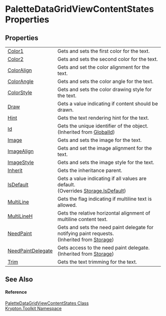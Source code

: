 # PaletteDataGridViewContentStates Properties




## Properties
<table>
<tr>
<td><a href="bd456ef6-bdf8-a8b1-7a0c-36cdb9627a8c.md">Color1</a></td>
<td>Gets and sets the first color for the text.</td></tr>
<tr>
<td><a href="23cc3416-b830-e815-5836-a0ecb5be07ac.md">Color2</a></td>
<td>Gets and sets the second color for the text.</td></tr>
<tr>
<td><a href="5a04a988-4917-01b6-7d15-e86eb061dbd4.md">ColorAlign</a></td>
<td>Gets and set the color alignment for the text.</td></tr>
<tr>
<td><a href="d51a2187-9cf7-5c17-92ba-56eeac7c6344.md">ColorAngle</a></td>
<td>Gets and sets the color angle for the text.</td></tr>
<tr>
<td><a href="4417f073-f05a-e133-27f8-bae24ca97a6f.md">ColorStyle</a></td>
<td>Gets and sets the color drawing style for the text.</td></tr>
<tr>
<td><a href="e12eb908-64d7-0f40-16bf-b76f22fc7a23.md">Draw</a></td>
<td>Gets a value indicating if content should be drawn.</td></tr>
<tr>
<td><a href="2eb8b876-2a45-4dbc-3dca-6bdcb58d15e6.md">Hint</a></td>
<td>Gets the text rendering hint for the text.</td></tr>
<tr>
<td><a href="71a6846f-bfb6-fb58-b361-6b43ae0583a8.md">Id</a></td>
<td>Gets the unique identifier of the object.<br />(Inherited from <a href="9ef2ca3a-e03e-8927-105a-2f9a6fbdf849.md">GlobalId</a>)</td></tr>
<tr>
<td><a href="7a147a0a-15f5-eb06-b161-b4df8b52521d.md">Image</a></td>
<td>Gets and sets the image for the text.</td></tr>
<tr>
<td><a href="3da0da0d-ef06-f6d4-e59c-be0277e6eb57.md">ImageAlign</a></td>
<td>Gets and set the image alignment for the text.</td></tr>
<tr>
<td><a href="237152db-3531-b418-cd4a-956c1d83aca3.md">ImageStyle</a></td>
<td>Gets and sets the image style for the text.</td></tr>
<tr>
<td><a href="7cdd718d-8982-ca87-95c4-9db1dc61b7ad.md">Inherit</a></td>
<td>Gets the inheritance parent.</td></tr>
<tr>
<td><a href="0ab4acbd-0145-e0df-a290-c8c38da9f5cf.md">IsDefault</a></td>
<td>Gets a value indicating if all values are default.<br />(Overrides <a href="bbc0e831-9474-3bce-65dc-0625d793d8c1.md">Storage.IsDefault</a>)</td></tr>
<tr>
<td><a href="fe894dae-f19d-55cc-0d3b-f7abdcdb6fcb.md">MultiLine</a></td>
<td>Gets the flag indicating if multiline text is allowed.</td></tr>
<tr>
<td><a href="b5697039-725a-85c5-cd38-ce50b68c32ac.md">MultiLineH</a></td>
<td>Gets the relative horizontal alignment of multiline content text.</td></tr>
<tr>
<td><a href="097a0f47-e60c-4bf7-802c-8391c6d8feff.md">NeedPaint</a></td>
<td>Gets and sets the need paint delegate for notifying paint requests.<br />(Inherited from <a href="8406cf55-79a3-e579-4094-be084e489431.md">Storage</a>)</td></tr>
<tr>
<td><a href="879ca7f2-32c5-8581-44f2-c7aee6491db2.md">NeedPaintDelegate</a></td>
<td>Gets access to the need paint delegate.<br />(Inherited from <a href="8406cf55-79a3-e579-4094-be084e489431.md">Storage</a>)</td></tr>
<tr>
<td><a href="fadff836-cc2a-971a-f8f3-5b4c6a244b5d.md">Trim</a></td>
<td>Gets the text trimming for the text.</td></tr>
</table>

## See Also


#### Reference
<a href="e5eaafdd-41b7-c554-ccf2-9bf1f03a4f16.md">PaletteDataGridViewContentStates Class</a>  
<a href="79d2eac2-21f4-54ff-7552-b20c33c30600.md">Krypton.Toolkit Namespace</a>  
